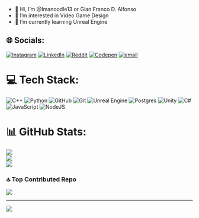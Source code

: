 - 👋 Hi, I’m @Imanoodle13 or Gian Franco D. Alfonso
- 👀 I’m interested in Video Game Design
- 🌱 I’m currently learning Unreal Engine


## 🌐 Socials:
[![Instagram](https://img.shields.io/badge/Instagram-%23E4405F.svg?logo=Instagram&logoColor=white)](https://instagram.com/imanoodle143) 
[![LinkedIn](https://img.shields.io/badge/LinkedIn-%230077B5.svg?logo=linkedin&logoColor=white)](https://www.linkedin.com/in/gian-franco-alfonso-5a90a0222/) 
[![Reddit](https://img.shields.io/badge/Reddit-%23FF4500.svg?logo=Reddit&logoColor=white)](https://www.reddit.com/user/Imanoodle143/) 
[![Codepen](https://img.shields.io/badge/Codepen-000000?logo=codepen&logoColor=white)](https://codepen.io/your-work) 
[![email](https://img.shields.io/badge/Email-D14836?logo=gmail&logoColor=white)](mailto:alfonsogian225@gmail.com) 

# 💻 Tech Stack:
![C++](https://img.shields.io/badge/c++-%2300599C.svg?style=for-the-badge&logo=c%2B%2B&logoColor=white) 
![Python](https://img.shields.io/badge/python-3670A0?style=for-the-badge&logo=python&logoColor=ffdd54) 
![GitHub](https://img.shields.io/badge/github-%23121011.svg?style=for-the-badge&logo=github&logoColor=white) 
![Git](https://img.shields.io/badge/git-%23F05033.svg?style=for-the-badge&logo=git&logoColor=white) 
![Unreal Engine](https://img.shields.io/badge/unrealengine-%23313131.svg?style=for-the-badge&logo=unrealengine&logoColor=white) 
![Postgres](https://img.shields.io/badge/postgres-%23316192.svg?style=for-the-badge&logo=postgresql&logoColor=white) 
![Unity](https://img.shields.io/badge/unity-%23000000.svg?style=for-the-badge&logo=unity&logoColor=white) 
![C#](https://img.shields.io/badge/c%23-%23239120.svg?style=for-the-badge&logo=csharp&logoColor=white) 
![JavaScript](https://img.shields.io/badge/javascript-%23323330.svg?style=for-the-badge&logo=javascript&logoColor=%23F7DF1E) 
![NodeJS](https://img.shields.io/badge/node.js-6DA55F?style=for-the-badge&logo=node.js&logoColor=white)

# 📊 GitHub Stats:
![](https://github-readme-stats.vercel.app/api?username=Imanoodle13&theme=blue-green&hide_border=false&include_all_commits=true&count_private=true)<br/>
![](https://nirzak-streak-stats.vercel.app/?user=Imanoodle13&theme=blue-green&hide_border=false)<br/>
![](https://github-readme-stats.vercel.app/api/top-langs/?username=Imanoodle13&theme=blue-green&hide_border=false&include_all_commits=true&count_private=true&layout=compact)

### 🔝 Top Contributed Repo
![](https://github-contributor-stats.vercel.app/api?username=Imanoodle13&limit=5&theme=blue-green&combine_all_yearly_contributions=true)

---
[![](https://visitcount.itsvg.in/api?id=Imanoodle13&icon=2&color=6)](https://visitcount.itsvg.in)

<!-- Proudly created with GPRM ( https://gprm.itsvg.in ) -->
